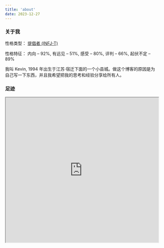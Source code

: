 ```yaml
---
title: 'about'
date: 2023-12-27
---
```


### 关于我

性格类型： [提倡者 (INFJ-T)](https://www.16personalities.com/ch/infj-%E4%BA%BA%E6%A0%BC?utm_source=results-turbulent-advocate&utm_medium=email&utm_campaign=ch&utm_content=type-personality-0)

性格特征： 内向 – 92%, 有远见 – 51%, 感受 – 80%, 评判 – 66%, 起伏不定 – 89%

我叫 Kevin, 1994 年出生于江苏·宿迁下面的一个小县城。做这个博客的原因是为自己写一下东西，并且我希望把我的思考和经验分享给所有人。

### 足迹

<iframe src="https://www.google.com/maps/d/u/0/embed?mid=1PWQnzH1bUTWkl-N-9PWOt2rxh7NCtoo&ehbc=2E312F&noprof=1" width="100%" height="480"></iframe>
